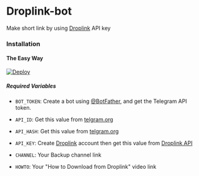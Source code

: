 # Droplink-bot
Make short link by using [Droplink](https://droplinks.co/) API key
### Installation

#### The Easy Way

[![Deploy](https://www.herokucdn.com/deploy/button.svg)](https://heroku.com/deploy)

##### Required Variables

* `BOT_TOKEN`: Create a bot using [@BotFather](https://telegram.dog/BotFather), and get the Telegram API token.

* `API_ID`: Get this value from [telgram.org](https://my.telegram.org/apps)
* `API_HASH`: Get this value from [telgram.org](https://my.telegram.org/apps)
* `API_KEY`: Create [Droplink](https://Droplinks.co/) account then get this value from [Droplink API](https://Droplinks.co/member/tools/api)
* `CHANNEL`: Your Backup channel link
* `HOWTO`: Your "How to Download from Droplink" video link

